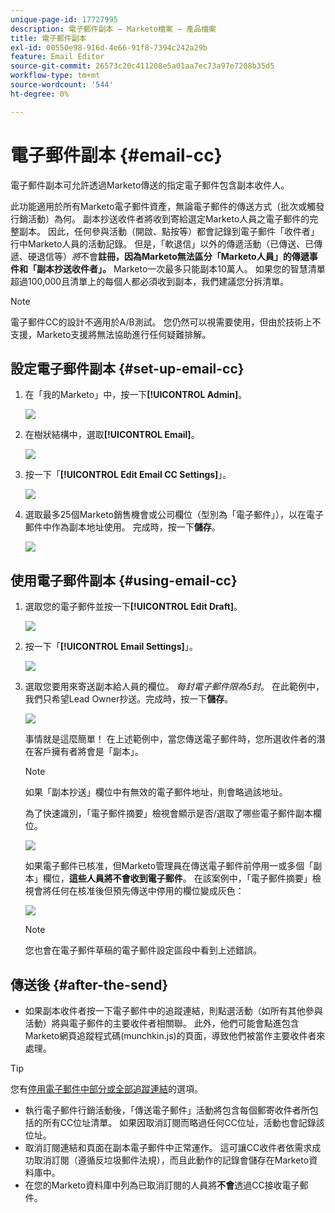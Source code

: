 ```yaml
---
unique-page-id: 17727995
description: 電子郵件副本 — Marketo檔案 — 產品檔案
title: 電子郵件副本
exl-id: 00550e98-916d-4e66-91f8-7394c242a29b
feature: Email Editor
source-git-commit: 26573c20c411208e5a01aa7ec73a97e7208b35d5
workflow-type: tm+mt
source-wordcount: '544'
ht-degree: 0%

---
```


# 電子郵件副本 {#email-cc}

電子郵件副本可允許透過Marketo傳送的指定電子郵件包含副本收件人。

此功能適用於所有Marketo電子郵件資產，無論電子郵件的傳送方式（批次或觸發行銷活動）為何。 副本抄送收件者將收到寄給選定Marketo人員之電子郵件的完整副本。 因此，任何參與活動（開啟、點按等）都會記錄到電子郵件「收件者」行中Marketo人員的活動記錄。 但是，「軟退信」以外的傳遞活動（已傳送、已傳遞、硬退信等）_將_&#x200B;不會&#x200B;**註冊，因為Marketo無法區分「Marketo人員」的傳遞事件和「副本抄送收件者」。** Marketo一次最多只能副本10萬人。 如果您的智慧清單超過100,000且清單上的每個人都必須收到副本，我們建議您分拆清單。

>[!NOTE]
>
>電子郵件CC的設計不適用於A/B測試。 您仍然可以視需要使用，但由於技術上不支援，Marketo支援將無法協助進行任何疑難排解。

## 設定電子郵件副本 {#set-up-email-cc}

1. 在「我的Marketo」中，按一下&#x200B;**[!UICONTROL Admin]**。

   ![](assets/one.png)

1. 在樹狀結構中，選取&#x200B;**[!UICONTROL Email]**。

   ![](assets/two.png)

1. 按一下「**[!UICONTROL Edit Email CC Settings]**」。

   ![](assets/three.png)

1. 選取最多25個Marketo銷售機會或公司欄位（型別為「電子郵件」），以在電子郵件中作為副本地址使用。 完成時，按一下&#x200B;**儲存**。

   ![](assets/four.png)

## 使用電子郵件副本 {#using-email-cc}

1. 選取您的電子郵件並按一下&#x200B;**[!UICONTROL Edit Draft]**。

   ![](assets/five.png)

1. 按一下「**[!UICONTROL Email Settings]**」。

   ![](assets/six.png)

1. 選取您要用來寄送副本給人員的欄位。 _每封電子郵件限為5封_。 在此範例中，我們只希望Lead Owner抄送。完成時，按一下&#x200B;**儲存**。

   ![](assets/seven.png)

   事情就是這麼簡單！ 在上述範例中，當您傳送電子郵件時，您所選收件者的潛在客戶擁有者將會是「副本」。

   >[!NOTE]
   >
   >如果「副本抄送」欄位中有無效的電子郵件地址，則會略過該地址。

   為了快速識別，「電子郵件摘要」檢視會顯示是否/選取了哪些電子郵件副本欄位。

   ![](assets/eight.png)

   如果電子郵件已核准，但Marketo管理員在傳送電子郵件前停用一或多個「副本」欄位，**這些人員將不會收到電子郵件**。 在該案例中，「電子郵件摘要」檢視會將任何在核准後但預先傳送中停用的欄位變成灰色：

   ![](assets/removal.png)

   >[!NOTE]
   >
   >您也會在電子郵件草稿的電子郵件設定區段中看到上述錯誤。

## 傳送後 {#after-the-send}

* 如果副本收件者按一下電子郵件中的追蹤連結，則點選活動（如所有其他參與活動）將與電子郵件的主要收件者相關聯。 此外，他們可能會點進包含Marketo網頁追蹤程式碼(munchkin.js)的頁面，導致他們被當作主要收件者來處理。

>[!TIP]
>
>您有[停用電子郵件中部分或全部追蹤連結](/help/marketo/product-docs/email-marketing/general/functions-in-the-editor/disable-tracking-for-an-email-link.md)的選項。

* 執行電子郵件行銷活動後，「傳送電子郵件」活動將包含每個郵寄收件者所包括的所有CC位址清單。 如果因取消訂閱而略過任何CC位址，活動也會記錄該位址。
* 取消訂閱連結和頁面在副本電子郵件中正常運作。 這可讓CC收件者依需求成功取消訂閱（遵循反垃圾郵件法規），而且此動作的記錄會儲存在Marketo資料庫中。
* 在您的Marketo資料庫中列為已取消訂閱的人員將&#x200B;**不會**&#x200B;透過CC接收電子郵件。

